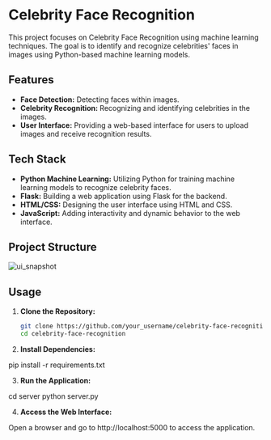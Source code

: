 # Celebrity Face Recognition

This project focuses on Celebrity Face Recognition using machine learning techniques. The goal is to identify and recognize celebrities' faces in images using Python-based machine learning models.

## Features

- **Face Detection:** Detecting faces within images.
- **Celebrity Recognition:** Recognizing and identifying celebrities in the images.
- **User Interface:** Providing a web-based interface for users to upload images and receive recognition results.

## Tech Stack

- **Python Machine Learning:** Utilizing Python for training machine learning models to recognize celebrity faces.
- **Flask:** Building a web application using Flask for the backend.
- **HTML/CSS:** Designing the user interface using HTML and CSS.
- **JavaScript:** Adding interactivity and dynamic behavior to the web interface.

## Project Structure

![ui_snapshot](https://github.com/anushka-srivastava22/Data-Science/assets/67271376/c23c0368-c431-4aec-9bfc-d504d4289db9)

## Usage

1. **Clone the Repository:**
   ```bash
   git clone https://github.com/your_username/celebrity-face-recognition.git
   cd celebrity-face-recognition

2. **Install Dependencies:**

pip install -r requirements.txt

3. **Run the Application:**

cd server 
python server.py

4. **Access the Web Interface:**
   
Open a browser and go to http://localhost:5000 to access the application.
